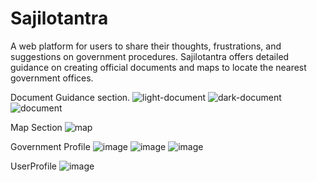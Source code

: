 # Sajilotantra

A web platform for users to share their thoughts, frustrations, and suggestions on government procedures. Sajilotantra offers detailed guidance on creating official documents and maps to locate the nearest government offices.

Document Guidance section.
![light-document](https://github.com/user-attachments/assets/64651495-4315-4088-b6f3-a5009441a1a5)
![dark-document](https://github.com/user-attachments/assets/7f8e3d88-d7bd-4730-ae52-be557449585b)
![document](https://github.com/user-attachments/assets/8ba68c83-0390-4c58-b1eb-70f5d41e30b9)

Map Section 
![map](https://github.com/user-attachments/assets/9df7725d-9134-4f46-a3fa-ae0e7eda7363)

Government Profile
![image](https://github.com/user-attachments/assets/aab9c55b-9b55-495c-b7b9-a7c34d4b3576)
![image](https://github.com/user-attachments/assets/01a7fb8f-3897-4b99-9a57-288bac9c1888)
![image](https://github.com/user-attachments/assets/e435a070-a3a4-407c-afd8-bbf5579d6b68)

UserProfile
![image](https://github.com/user-attachments/assets/103351ec-625d-4c74-8812-dc14a5628f9b)





